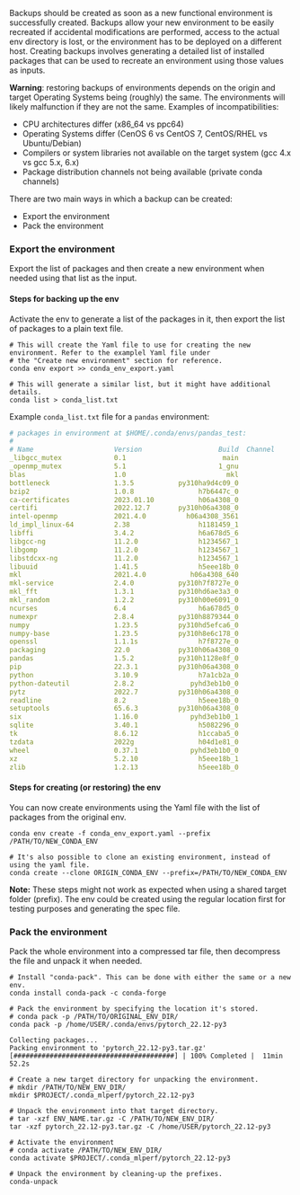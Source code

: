
Backups should be created as soon as a new functional environment is successfully created. Backups allow your new environment to be easily
recreated if accidental modifications are performed, access to the actual env directory is lost, or the environment
has to be deployed on a different host. Creating backups involves generating a detailed list of installed
packages that can be used to recreate an environment using those values as inputs.

__Warning__: restoring backups of environments depends on the origin and
target Operating Systems being (roughly) the same. The environments will likely malfunction if they are not the same.
Examples of incompatibilities:

* CPU architectures differ (x86_64 vs ppc64)
* Operating Systems differ (CenOS 6 vs CentOS 7, CentOS/RHEL vs Ubuntu/Debian)
* Compilers or system libraries not available on the target system (gcc 4.x vs gcc 5.x, 6.x)
* Package distribution channels not being available (private conda channels)

There are two main ways in which a backup can be created:
 * Export the environment
 * Pack the environment
 

### Export the environment
Export the list of packages and then create a new environment when needed using that list as
the input.

#### Steps for backing up the env

Activate the env to generate a list of the packages in it, then export the list of packages to a plain text file.

```shell
# This will create the Yaml file to use for creating the new environment. Refer to the examplel Yaml file under 
# the "Create new environment" section for reference.
conda env export >> conda_env_export.yaml

# This will generate a similar list, but it might have additional details.
conda list > conda_list.txt
```

Example `conda_list.txt` file for a `pandas` environment:
```yaml
# packages in environment at $HOME/.conda/envs/pandas_test:
#
# Name                    Version                   Build  Channel
_libgcc_mutex             0.1                        main  
_openmp_mutex             5.1                       1_gnu  
blas                      1.0                         mkl  
bottleneck                1.3.5           py310ha9d4c09_0  
bzip2                     1.0.8                h7b6447c_0  
ca-certificates           2023.01.10           h06a4308_0  
certifi                   2022.12.7       py310h06a4308_0  
intel-openmp              2021.4.0          h06a4308_3561  
ld_impl_linux-64          2.38                 h1181459_1  
libffi                    3.4.2                h6a678d5_6  
libgcc-ng                 11.2.0               h1234567_1  
libgomp                   11.2.0               h1234567_1  
libstdcxx-ng              11.2.0               h1234567_1  
libuuid                   1.41.5               h5eee18b_0  
mkl                       2021.4.0           h06a4308_640  
mkl-service               2.4.0           py310h7f8727e_0  
mkl_fft                   1.3.1           py310hd6ae3a3_0  
mkl_random                1.2.2           py310h00e6091_0  
ncurses                   6.4                  h6a678d5_0  
numexpr                   2.8.4           py310h8879344_0  
numpy                     1.23.5          py310hd5efca6_0  
numpy-base                1.23.5          py310h8e6c178_0  
openssl                   1.1.1s               h7f8727e_0  
packaging                 22.0            py310h06a4308_0  
pandas                    1.5.2           py310h1128e8f_0  
pip                       22.3.1          py310h06a4308_0  
python                    3.10.9               h7a1cb2a_0  
python-dateutil           2.8.2              pyhd3eb1b0_0  
pytz                      2022.7          py310h06a4308_0  
readline                  8.2                  h5eee18b_0  
setuptools                65.6.3          py310h06a4308_0  
six                       1.16.0             pyhd3eb1b0_1  
sqlite                    3.40.1               h5082296_0  
tk                        8.6.12               h1ccaba5_0  
tzdata                    2022g                h04d1e81_0  
wheel                     0.37.1             pyhd3eb1b0_0  
xz                        5.2.10               h5eee18b_1  
zlib                      1.2.13               h5eee18b_0
```

#### Steps for creating (or restoring) the env

You can now create environments using the Yaml file with the list of packages from the original env.

```shell
conda env create -f conda_env_export.yaml --prefix /PATH/TO/NEW_CONDA_ENV

# It's also possible to clone an existing environment, instead of using the yaml file.
conda create --clone ORIGIN_CONDA_ENV --prefix=/PATH/TO/NEW_CONDA_ENV
```

**Note:** These steps might not work as expected when using a shared target folder (prefix). The env could be created
using the regular location first for testing purposes and generating the spec file.

### Pack the environment
Pack the whole environment into a compressed tar file, then decompress the file and unpack it
when needed.

```shell
# Install "conda-pack". This can be done with either the same or a new env.
conda install conda-pack -c conda-forge

# Pack the environment by specifying the location it's stored.
# conda pack -p /PATH/TO/ORIGINAL_ENV_DIR/
conda pack -p /home/USER/.conda/envs/pytorch_22.12-py3

Collecting packages...
Packing environment to 'pytorch_22.12-py3.tar.gz'
[########################################] | 100% Completed |  11min 52.2s

# Create a new target directory for unpacking the environment.
# mkdir /PATH/TO/NEW_ENV_DIR/
mkdir $PROJECT/.conda_mlperf/pytorch_22.12-py3

# Unpack the environment into that target directory.
# tar -xzf ENV_NAME.tar.gz -C /PATH/TO/NEW_ENV_DIR/
tar -xzf pytorch_22.12-py3.tar.gz -C /home/USER/pytorch_22.12-py3

# Activate the environment
# conda activate /PATH/TO/NEW_ENV_DIR/
conda activate $PROJECT/.conda_mlperf/pytorch_22.12-py3

# Unpack the environment by cleaning-up the prefixes.
conda-unpack
```

